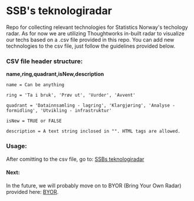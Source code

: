 # SSB's teknologiradar

Repo for collecting relevant technologies for Statistics Norway's techology radar. As for now we are utilizing Thoughtworks in-built radar to visualize our techs based on a .csv file provided in this repo. You can add new technologies to the csv file, just follow the guidelines provided below.

### CSV file header structure:

<strong>name,ring,quadrant,isNew,description</strong> 

`name = Can be anything`

`ring = 'Ta i bruk', 'Prøv ut', 'Vurder', 'Avvent'`

`quadrant = 'Datainnsamling - lagring', 'Klargjøring', 'Analyse - formidling', 'Utvikling - infrastruktur'`

`isNew = TRUE or FALSE`

`description = A text string inclosed in "". HTML tags are allowed.`

### Usage:

After comitting to the csv file, go to: [SSBs teknologiradar](https://radar.thoughtworks.com/?sheetId=https%3A%2F%2Fraw.githubusercontent.com%2Fstatisticsnorway%2Fteknologiradar%2Fmain%2FSSB%2520-%2520Teknologiradar.csv)

#### Next:
In the future, we will probably move on to BYOR (Bring Your Own Radar) provided here: [BYOR](https://github.com/thoughtworks/build-your-own-radar).
